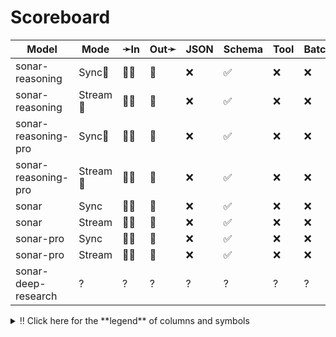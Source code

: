 # Scoreboard

| Model               | Mode    | ➛In   | Out➛   | JSON | Schema | Tool | Batch | File | Cite | Text | Probs | Limits | Usage | Finish |
| ------------------- | ------- | ----- | ------ | ---- | ------ | ---- | ----- | ---- | ---- | ---- | ----- | ------ | ----- | ------ |
| sonar-reasoning     | Sync🧠   | 💬📸  | 💬     | ❌   | ✅     | ❌   | ❌    | ❌   | ✅   | 📏    | ❌    | ❌     | ✅    | ✅     |
| sonar-reasoning     | Stream🧠 | 💬📸  | 💬     | ❌   | ✅     | ❌   | ❌    | ❌   | ✅   | 📏    | ❌    | ❌     | ✅    | ✅     |
| sonar-reasoning-pro | Sync🧠   | 💬📸  | 💬     | ❌   | ✅     | ❌   | ❌    | ❌   | ✅   | 📏    | ❌    | ❌     | ✅    | ✅     |
| sonar-reasoning-pro | Stream🧠 | 💬📸  | 💬     | ❌   | ✅     | ❌   | ❌    | ❌   | ✅   | 📏    | ❌    | ❌     | ✅    | ✅     |
| sonar               | Sync    | 💬📸  | 💬     | ❌   | ✅     | ❌   | ❌    | ❌   | ✅   | 📏    | ❌    | ❌     | ✅    | ✅     |
| sonar               | Stream  | 💬📸  | 💬     | ❌   | ✅     | ❌   | ❌    | ❌   | ✅   | 📏    | ❌    | ❌     | ✅    | ✅     |
| sonar-pro           | Sync    | 💬📸  | 💬     | ❌   | ✅     | ❌   | ❌    | ❌   | ✅   | 📏    | ❌    | ❌     | ✅    | ✅     |
| sonar-pro           | Stream  | 💬📸  | 💬     | ❌   | ✅     | ❌   | ❌    | ❌   | ✅   | 📏    | ❌    | ❌     | ✅    | ✅     |
| sonar-deep-research | ?       | ?     | ?      | ?    | ?      | ?    | ?     | ?    | ?    | ?    | ?     | ?      | ?     | ?      |
<details>
<summary>‼️ Click here for the **legend** of columns and symbols</summary>

- 🏠: Runs locally.
- Sync:   Runs synchronously, the reply is only returned once completely generated
- Stream: Streams the reply as it is generated. Occasionally less features are supported in this mode
- 🧠: Has chain-of-thought thinking process
    - Both redacted (Anthropic, Gemini) and explicit (Deepseek R1, Qwen3, etc)
    - Some models can be used in both mode. In this case they will have two rows, one with thinking and one
      without. It is frequent that certain functionalities are limited in thinking mode, like tool calling.
- ✅: Implemented and works great
- ❌: Not supported by genai. The provider may support it, but genai does not (yet). Please send a PR to add
  it!
- 💬: Text
- 📄: PDF: process a PDF as input, possibly with OCR
- 📸: Image
    - Input: process an image as input; most providers support PNG, JPG, WEBP and non-animated GIF
    - Output: generate images
- 🎤: Audio
- 🎥: Video: process a video (e.g. MP4) as input or generate a video (e.g. Veo 3)
- 💨: Tool calling is flaky
- 🧐: Tool calling is **not** biased towards the first value in an enum. If the provider doesn't have this, be
  mindful of the order of the values!
- 🌐: Country where the company is located
- JSON and Schema: ability to output JSON in free form, or with a forced schema specified as a Go struct
- Tool: Tool calling, using [genai.ToolDef](https://pkg.go.dev/github.com/maruel/genai#ToolDef)
- Batch: Process asynchronously batches during off peak hours at a discounts
- Text: Text features:
    - '🌱': Seed option for deterministic output
    - '📏': MaxTokens option to cap the amount of returned tokens
    - '🛑': Stop sequence to stop generation when a token is generated
- File: Upload and store large files
- Cite: Citation generation from a provided document, specially useful for RAG
- Probs: Return logprobs to analyse each token probabilities
- Limits: Returns the rate limits, including the remaining quota
</details>
